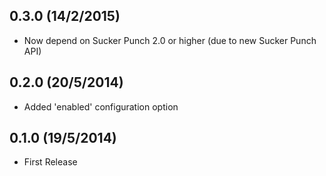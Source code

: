 ## 0.3.0 (14/2/2015)

* Now depend on Sucker Punch 2.0 or higher (due to new Sucker Punch API)

## 0.2.0 (20/5/2014)

* Added 'enabled' configuration option

## 0.1.0 (19/5/2014)

* First Release